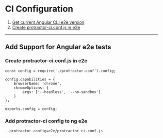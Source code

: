 # CI Configuration

1. [Get current Angular CLI e2e version](https://hub.docker.com/r/zaflun/ng-cli-e2e/tags)
2. [Create protractor-ci.conf.js in e2e](#create-protractor-ciconfjs-in-e2e)

***

## Add Support for Angular e2e tests

### Create protractor-ci.conf.js in e2e

```
const config = require('./protractor.conf').config;
 
config.capabilities = {
    browserName: 'chrome',
    chromeOptions: {
        args: ['--headless', '--no-sandbox']
    }
};
 
exports.config = config;
```

### Add protractor-ci config to ng e2e
```
--protractor-config=e2e/protractor-ci.conf.js
```